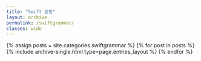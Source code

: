 ```yaml
---
title: "Swift 문법"
layout: archive
permalink: /swiftgrammar/
classes: wide
---
```



{% assign posts = site.categories.swiftgrammar %}
{% for post in posts %} {% include archive-single.html type=page.entries_layout %} {% endfor %}
